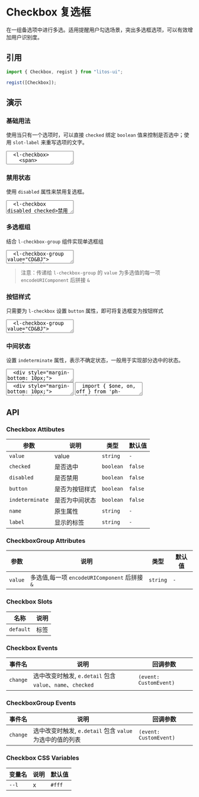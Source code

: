 # Checkbox 复选框

在一组备选项中进行多选。适用提醒用户勾选场景，突出多选框选项，可以有效增加用户识别度。

## 引用

```js
import { Checkbox, regist } from "litos-ui";

regist([Checkbox]);
```

## 演示

<script setup>
  import { onMounted, onUnmounted, nextTick } from 'vue';
  import { $one, on, off } from 'ph-utils/dom';

  let $allCheck;
  let $group;

  function handleGroupChange(e) {
    const valueLen = e.detail.value.length;
    if (valueLen === 4) {
      $allCheck.removeAttribute('indeterminate'); // 全选
      $allCheck.checked = true;
    } else if (valueLen === 0) {
      $allCheck.removeAttribute('indeterminate'); // 全不选
      $allCheck.checked = false;
    } else {
      $allCheck.setAttribute('indeterminate', ''); // 部分选中
    }
  }

  function handleAllCheckChange(e) {
    const checked = e.detail.checked;
    if (checked) {
      $group.value = 'CD&BJ&SZ&HZ'; // 全选
    } else {
      $group.value = ''; // 全不选
    }
  }

  onMounted(() => {
    nextTick(() => {
      if (!import.meta.env.SSR) {
        $group = $one('#group');
        $allCheck = $one('#check-all');

        on($group, 'change', handleGroupChange);
        on($allCheck, 'change', handleAllCheckChange);
      }
    })
  });

  onUnmounted(() => {
    if ($group) {
      off($group, 'change', handleGroupChange);
    }
    if ($allCheck) {
      off($allCheck, 'change', handleAllCheckChange);
    }
  })
</script>

### 基础用法

使用当只有一个选项时，可以直接 `checked` 绑定 `boolean` 值来控制是否选中；使用 `slot-label` 来重写选项的文字。

<ClientOnly>
<l-code-preview>
<textarea lang="html">
  <l-checkbox>
    <span>
      <span>同意</span>
      <a href='#'>隐私协议</a>
    </span>
  </l-checkbox>
</textarea>
</l-code-preview>
</ClientOnly>

### 禁用状态

使用 `disabled` 属性来禁用复选框。

<ClientOnly>
<l-code-preview>
<textarea lang="html">
  <l-checkbox disabled checked>禁用</l-checkbox>
</textarea>
</l-code-preview>
</ClientOnly>

### 多选框组

结合 `l-checkbox-group` 组件实现单选框组

<ClientOnly>
<l-code-preview>
<textarea lang="html">
  <l-checkbox-group value="CD&BJ">
    <l-checkbox value="CD">成都</l-checkbox>
    <l-checkbox value="BJ">北京</l-checkbox>
    <l-checkbox value="SZ">深圳</l-checkbox>
    <l-checkbox value="SH">上海</l-checkbox>
  </l-checkbox>
</textarea>
</l-code-preview>
</ClientOnly>

> 注意：传递给 `l-checkbox-group` 的 `value` 为多选值的每一项 `encodeURIComponent` 后拼接 `&`

### 按钮样式

只需要为 `l-checkbox` 设置 `button` 属性，即可将复选框变为按钮样式

<ClientOnly>
<l-code-preview>
<textarea lang="html">
  <l-checkbox-group value="CD&BJ">
    <l-checkbox value="CD" button>成都</l-checkbox>
    <l-checkbox value="BJ" button>北京</l-checkbox>
    <l-checkbox value="SZ" button>深圳</l-checkbox>
    <l-checkbox value="HZ" button>杭州</l-checkbox>
  </l-checkbox>
</textarea>
</l-code-preview>
</ClientOnly>

### 中间状态

设置 `indeterminate` 属性，表示不确定状态，一般用于实现部分选中的状态。

<ClientOnly>
<l-code-preview>
<textarea lang="html">
  <div style="margin-bottom: 10px;">
    <l-checkbox id="check-all" indeterminate>全选</l-checkbox>
  </div>
  <l-checkbox-group id="group" value="CD&BJ">
    <l-checkbox value="CD" button>成都</l-checkbox>
    <l-checkbox value="BJ" button>北京</l-checkbox>
    <l-checkbox value="SZ" button>深圳</l-checkbox>
    <l-checkbox value="HZ" button>杭州</l-checkbox>
  </l-checkbox>
</textarea>
<div class="source">
<textarea lang="html">
  <div style="margin-bottom: 10px;">
    <l-checkbox id="check-all" indeterminate>全选</l-checkbox>
  </div>
  <l-checkbox-group id="group" value="CD&BJ">
    <l-checkbox value="CD" button>成都</l-checkbox>
    <l-checkbox value="BJ" button>北京</l-checkbox>
    <l-checkbox value="SZ" button>深圳</l-checkbox>
    <l-checkbox value="HZ" button>杭州</l-checkbox>
  </l-checkbox-group>
</textarea>
<textarea lang="ts">
  import { $one, on, off } from 'ph-utils/dom';
  //-
  function handleGroupChange(e) {
    const valueLen = e.detail.value.length;
    if (valueLen === 4) {
      $allCheck.removeAttribute('indeterminate'); // 全选
      $allCheck.checked = true;
    } else if (valueLen === 0) {
      $allCheck.removeAttribute('indeterminate'); // 全不选
      $allCheck.checked = false;
    } else {
      $allCheck.setAttribute('indeterminate', ''); // 部分选中
    }
  }
  //-
  function handleAllCheckChange(e) {
    const checked = e.detail.checked;
    if (checked) {
      $group.value = 'CD&BJ&SZ&HZ'; // 全选
    } else {
      $group.value = ''; // 全不选
    }
  }
  //-
  const $group = $one('#group');
  const $allCheck = $one('#check-all');
  //-
  on($group, 'change', handleGroupChange);
  on($allCheck, 'change', handleAllCheckChange);
  // 页面关闭时移除事件
  // off($group, 'change', handleGroupChange);
  // off($allCheck, 'change', handleAllCheckChange);
</textarea>
</div>
</l-code-preview>
</ClientOnly>

## API

### Checkbox Attibutes

<!-- prettier-ignore -->
| 参数 | 说明 | 类型 | 默认值 |
| --- | --- | --- | --- |
| `value` | value | `string` | `-` |
| `checked` | 是否选中 | `boolean` | `false` |
| `disabled` | 是否禁用 | `boolean` | `false` |
| `button` | 是否为按钮样式 | `boolean` | `false` |
| `indeterminate` | 是否为中间状态 | `boolean` | `false` |
| `name` | 原生属性 | `string` | `-` |
| `label` | 显示的标签 | `string` | `-` |

### CheckboxGroup Attributes

<!-- prettier-ignore -->
| 参数 | 说明 | 类型 | 默认值 |
| --- | --- | --- | --- |
| `value` | 多选值,每一项 `encodeURIComponent` 后拼接 `&`  | `string` | `-` |

### Checkbox Slots

<!-- prettier-ignore -->
| 名称 | 说明 |
| --- | --- |
| `default` | 标签 |

### Checkbox Events

<!-- prettier-ignore -->
| 事件名 | 说明 | 回调参数 |
| --- | --- | --- |
| `change` | 选中改变时触发, `e.detail` 包含 `value`、`name`、`checked` | `(event: CustomEvent)` |

### CheckboxGroup Events

<!-- prettier-ignore -->
| 事件名 | 说明 | 回调参数 |
| --- | --- | --- |
| `change` | 选中改变时触发, `e.detail` 包含 `value` 为选中的值的列表 | `(event: CustomEvent)` |


### Checkbox CSS Variables

<!-- prettier-ignore -->
| 变量名 | 说明 | 默认值 |
| --- | --- | --- |
| `--l` | x | `#fff` |
